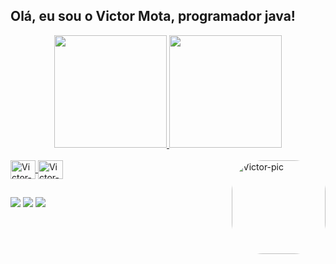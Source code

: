 ## Olá, eu sou o Victor Mota, programador java!
<div align="center">
  <a href="https://github.com/jasonluizwf">
  <img height="180em" src="https://github-readme-stats.vercel.app/api?username=jasonluizwf&show_icons=true&theme=dracula&include_all_commits=true&count_private=true"/>
  <img height="180em" src="https://github-readme-stats.vercel.app/api/top-langs/?username=jasonluizwf&layout=compact&langs_count=7&theme=dracula"/>
</div>
<div style="display: inline_block"><br>
  <img align="center" alt="Victor-Java" height="30" width="40" src="https://cdn.jsdelivr.net/gh/devicons/devicon/icons/java/java-plain.svg">
  <img align="center" alt="Victor-Spring" height="30" width="40" src="https://cdn.jsdelivr.net/gh/devicons/devicon/icons/spring/spring-original.svg">
  <img align="right" alt="Victor-pic" height="150" style="border-radius:50px;" src="https://instagram.fgyn16-1.fna.fbcdn.net/v/t51.2885-15/52024297_333567817264117_1844416904650046130_n.jpg?stp=dst-jpg_e35&_nc_ht=instagram.fgyn16-1.fna.fbcdn.net&_nc_cat=101&_nc_ohc=IHG4LVQ7DjMAX9oboE6&edm=AABBvjUBAAAA&ccb=7-4&oh=00_AT_MBqdgXK70AfCvRnAT6mpvKAmPR3ABaCo98nDDMkyE1Q&oe=62431476&_nc_sid=83d603">
</div>
  
  ##
 
<div> 
  <a href="https://instagram.com/victor_luizmt" target="_blank"><img src="https://img.shields.io/badge/-Instagram-%23E4405F?style=for-the-badge&logo=instagram&logoColor=white" target="_blank"></a>
  <a href = "mailto:victorluizfacul@gmail.com"><img src="https://img.shields.io/badge/-Gmail-%23333?style=for-the-badge&logo=gmail&logoColor=white" target="_blank"></a>
  <a href="https://www.linkedin.com/in/victor-mota-3872521ab" target="_blank"><img src="https://img.shields.io/badge/-LinkedIn-%230077B5?style=for-the-badge&logo=linkedin&logoColor=white" target="_blank"></a> 
</div>
